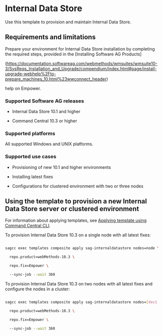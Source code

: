 <!-- Copyright 2013 - 2018 Software AG, Darmstadt, Germany and/or its licensors



   SPDX-License-Identifier: Apache-2.0



    Licensed under the Apache License, Version 2.0 (the "License");

    you may not use this file except in compliance with the License.

    You may obtain a copy of the License at



        http://www.apache.org/licenses/LICENSE-2.0



    Unless required by applicable law or agreed to in writing, software

    distributed under the License is distributed on an "AS IS" BASIS,

     WITHOUT WARRANTIES OR CONDITIONS OF ANY KIND, either express or implied.

     See the License for the specific language governing permissions and



     limitations under the License.                                                  



-->



# Internal Data Store



Use this template to provision and maintain Internal Data Store.



## Requirements and limitations


Prepare your environment for Internal Data Store installation by completing the required steps, provided in the [Installing Software AG Products]

(https://documentation.softwareag.com/webmethods/wmsuites/wmsuite10-3/SysReqs_Installation_and_Upgrade/compendium/index.html#page/install-upgrade-webhelp%2Fto-prepare_machines_10.html%23wwconnect_header) 

help on Empower. 
 


### Supported Software AG releases



* Internal Data Store 10.1 and higher

* Command Central 10.3 or higher



### Supported platforms



All supported Windows and UNIX platforms.



### Supported use cases



* Provisioning of new 10.1 and higher environments

* Installing latest fixes

* Configurations for clustered environment with two or three nodes
  



## Using the template to provision a new Internal Data Store server or clustered environment



For information about applying templates, see [Applying template using Command Central CLI](https://github.com/SoftwareAG/sagdevops-templates/wiki/Using-default-templates#applying-template-using-command-central-cli).



To provision Internal Data Store 10.3 on a single node with all latest fixes:



```bash

sagcc exec templates composite apply sag-internaldatastore nodes=node \

  repo.product=webMethods-10.3 \

  repo.fix=Empower \

  --sync-job --wait 360

```



To provision Internal Data Store 10.3 on two nodes with all latest fixes and configure the nodes in a cluster:



```bash

sagcc exec templates composite apply sag-internaldatastore nodes=[dev1,dev2] \

  repo.product=webMethods-10.3 \

  repo.fix=Empower \

  --sync-job --wait 360

```
